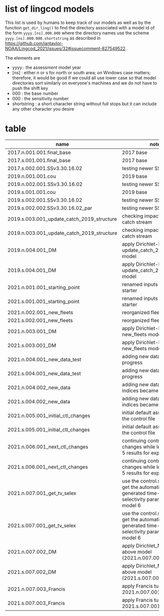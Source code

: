 # list of lingcod models

This list is used by humans to keep track of our models as well as by 
the function `get_dir_ling()` to find the directory associated with a 
model id of the form `yyyy.[ns].000.000` where the directory names
use the scheme `yyyy.[ns].000.000.shortstring` as described in 
https://github.com/iantaylor-NOAA/Lingcod_2021/issues/32#issuecomment-827549522.

The elements are
- yyyy : the assessment model year
- [ns] : either n or s for north or south area; on Windows case matters; therefore, 
         it would be good if we could all use lower case so that model directories sort 
         similarly on everyone's machines and we do not have to push the shift key
- 000 : the base number
- 000 : the sensitivity number
- shortstring : a short character string without full stops but it can include 
                any other character you desire

# table

name | notes | issue | source
-- | -- | -- | --
2017.n.001.001.final_base | 2017 base | #32 | archive
2017.s.001.001.final_base | 2017 base | #32 | archive
2017.s.002.001.SSv3.30.16.02 | testing newer SS version | #32 | models/lingcod_model_bridging_new_exe.R
2019.n.001.001.cou | 2019 base | #32 | archive
2019.n.002.001.SSv3.30.16.02 | testing newer SS version | #32 | models/lingcod_model_bridging_new_exe.R
2019.s.001.001.cou | 2019 base | #32 | archive
2019.s.002.001.SSv3.30.16.02 | testing newer SS version | #32 | models/lingcod_model_bridging_new_exe.R
2019.s.002.002.SSv3.30.16.02_par | testing newer SS version | #32 | models/lingcod_model_bridging_new_exe.R
2019.s.003.001_update_catch_2019_structure | checking impact of new CA catch stream | #41 | from 2019.s.002.001.SSv3.30.16.02_par
2019.n.003.001_update_catch_2019_structure | checking impact of new CA catch stream | #41 | from 2019.n.002.001.SSv3.30.16.02.
2019.n.004.001_DM | apply Dirichlet-Multinomial to update_catch_2019_structure model | #49 | 2019.n.003.001_update_catch_2019_structure
2019.s.004.001_DM | apply Dirichlet-Multinomial to update_catch_2019_structure model | #49 | 2019.n.003.001_update_catch_2019_structure
2021.n.001.001_starting_point | renamed inputs and modified starter | #32 | lingcod_model_bridging_newfleets.R
2021.s.001.001_starting_point | renamed inputs and modified starter | #32 | lingcod_model_bridging_newfleets.R
2021.n.002.001_new_fleets | reorganized fleets | #27 | lingcod_model_bridging_newfleets.R
2021.s.002.001_new_fleets | reorganized fleets | #27 | lingcod_model_bridging_newfleets.R
2021.n.003.001_DM | apply Dirichlet-Multinomial to new_fleets model | #49 | 2021.n.002.001_new_fleets, lingcod_model_bridging_DM.R
2021.s.003.001_DM | apply Dirichlet-Multinomial to new_fleets model | #49 | 2021.n.002.001_new_fleets, lingcod_model_bridging_DM.R
2021.n.004.001_new_data_test | adding new data, a work in progress | #32 | lingcod_model_bridging_newdata.R
2021.s.004.001_new_data_test | adding new data, a work in progress | #32 | lingcod_model_bridging_newdata.R
2021.n.004.002_new_data | adding new data after CPUE indices became available | #32, #56 | lingcod_model_bridging_newdata.R
2021.s.004.002_new_data | adding new data after CPUE indices became available | #32, #56 | lingcod_model_bridging_newdata.R
2021.n.005.001_initial_ctl_changes | initial default assumptions in the control file | #59 | model_bridging_change_ctl.R
2021.s.005.001_initial_ctl_changes | initial default assumptions in the control file | #59 | model_bridging_change_ctl.R
2021.n.006.001_next_ctl_changes | continuing control file changes while leaving model 5 results for exploration | #59 | model_bridging_change_ctl.R
2021.s.006.001_next_ctl_changes | continuing control file changes while leaving model 5 results for exploration | #59 | model_bridging_change_ctl.R
2021.n.007.001_get_tv_selex | use the control.ss_new file to get the automatically generated time-varying selectivity parameters from model 6 | #59 | model_bridging_change_ctl.R
2021.s.007.001_get_tv_selex | use the control.ss_new file to get the automatically generated time-varying selectivity parameters from model 6 | #59 | model_bridging_change_ctl.R
2021.n.007.002_DM | apply Dirichlet_Multinomial to above model (2021.n.007.001) | #59 | model_bridging_change_ctl.R
2021.s.007.002_DM | apply Dirichlet_Multinomial to above model (2021.s.007.001) | #59 | model_bridging_change_ctl.R
2021.n.007.003_Francis | apply Francis tuning to 2021.n.007.001 | #59 | model_bridging_change_ctl.R
2021.s.007.003_Francis | apply Francis tuning to 2021.s.007.001 | #59 | model_bridging_change_ctl.R




